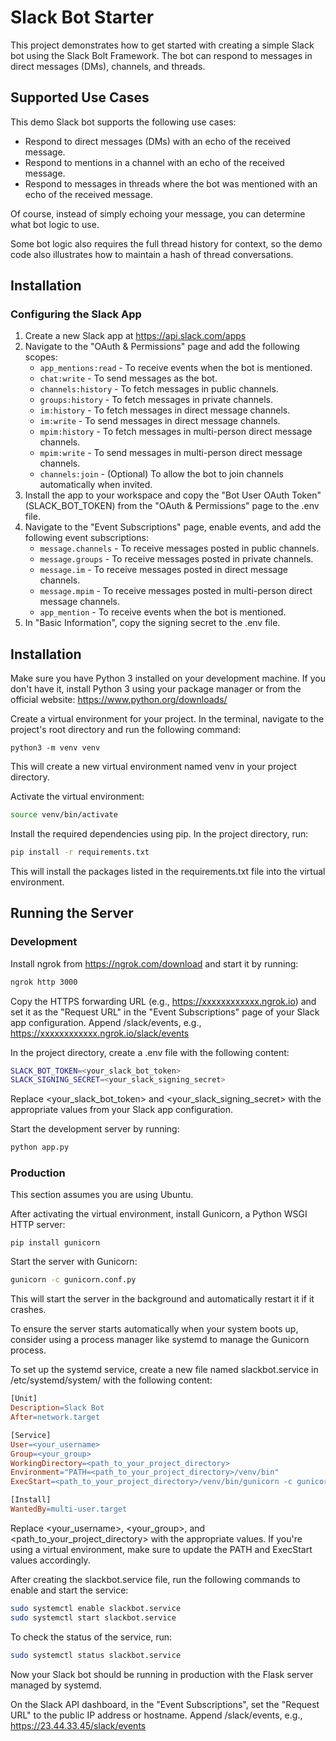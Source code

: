 # Slack Bot Starter

This project demonstrates how to get started with creating a simple Slack bot using the Slack Bolt Framework. The bot can respond to messages in direct messages (DMs), channels, and threads.

## Supported Use Cases

This demo Slack bot supports the following use cases:

- Respond to direct messages (DMs) with an echo of the received message.
- Respond to mentions in a channel with an echo of the received message.
- Respond to messages in threads where the bot was mentioned with an echo of the received message.

Of course, instead of simply echoing your message, you can determine what bot logic to use.

Some bot logic also requires the full thread history for context, so the demo code also illustrates how to maintain a hash of thread conversations.

## Installation

### Configuring the Slack App

1. Create a new Slack app at https://api.slack.com/apps
2. Navigate to the "OAuth & Permissions" page and add the following scopes:
   - `app_mentions:read` - To receive events when the bot is mentioned.
   - `chat:write` - To send messages as the bot.
   - `channels:history` - To fetch messages in public channels.
   - `groups:history` - To fetch messages in private channels.
   - `im:history` - To fetch messages in direct message channels.
   - `im:write` - To send messages in direct message channels.
   - `mpim:history` - To fetch messages in multi-person direct message channels.
   - `mpim:write` - To send messages in multi-person direct message channels.
   - `channels:join` - (Optional) To allow the bot to join channels automatically when invited.
3. Install the app to your workspace and copy the "Bot User OAuth Token" (SLACK_BOT_TOKEN) from the "OAuth & Permissions" page to the .env file.
4. Navigate to the "Event Subscriptions" page, enable events, and add the following event subscriptions:
   - `message.channels` - To receive messages posted in public channels.
   - `message.groups` - To receive messages posted in private channels.
   - `message.im` - To receive messages posted in direct message channels.
   - `message.mpim` - To receive messages posted in multi-person direct message channels.
   - `app_mention` - To receive events when the bot is mentioned.
6. In "Basic Information", copy the signing secret to the .env file.

## Installation

Make sure you have Python 3 installed on your development machine. If you don't have it, install Python 3 using your package manager or from the official website: https://www.python.org/downloads/

Create a virtual environment for your project. In the terminal, navigate to the project's root directory and run the following command:

```
python3 -m venv venv
```

This will create a new virtual environment named venv in your project directory.

Activate the virtual environment:

```bash
source venv/bin/activate
```

Install the required dependencies using pip. In the project directory, run:

```bash
pip install -r requirements.txt
```

This will install the packages listed in the requirements.txt file into the virtual environment.

## Running the Server

### Development

Install ngrok from https://ngrok.com/download and start it by running:

```bash
ngrok http 3000
```

Copy the HTTPS forwarding URL (e.g., https://xxxxxxxxxxxx.ngrok.io) and set it as the "Request URL" in the "Event Subscriptions" page of your Slack app configuration. Append /slack/events, e.g., https://xxxxxxxxxxxx.ngrok.io/slack/events

In the project directory, create a .env file with the following content:

```bash
SLACK_BOT_TOKEN=<your_slack_bot_token>
SLACK_SIGNING_SECRET=<your_slack_signing_secret>
```

Replace <your_slack_bot_token> and <your_slack_signing_secret> with the appropriate values from your Slack app configuration.

Start the development server by running:

```bash
python app.py
```

### Production

This section assumes you are using Ubuntu.

After activating the virtual environment, install Gunicorn, a Python WSGI HTTP server:

```
pip install gunicorn
```

Start the server with Gunicorn:

```bash
gunicorn -c gunicorn.conf.py
```

This will start the server in the background and automatically restart it if it crashes.

To ensure the server starts automatically when your system boots up, consider using a process manager like systemd to manage the Gunicorn process.

To set up the systemd service, create a new file named slackbot.service in /etc/systemd/system/ with the following content:

```makefile
[Unit]
Description=Slack Bot
After=network.target

[Service]
User=<your_username>
Group=<your_group>
WorkingDirectory=<path_to_your_project_directory>
Environment="PATH=<path_to_your_project_directory>/venv/bin"
ExecStart=<path_to_your_project_directory>/venv/bin/gunicorn -c gunicorn.conf.py

[Install]
WantedBy=multi-user.target
```

Replace <your_username>, <your_group>, and <path_to_your_project_directory> with the appropriate values. If you're using a virtual environment, make sure to update the PATH and ExecStart values accordingly.

After creating the slackbot.service file, run the following commands to enable and start the service:

```bash
sudo systemctl enable slackbot.service
sudo systemctl start slackbot.service
```

To check the status of the service, run:

```bash
sudo systemctl status slackbot.service
```

Now your Slack bot should be running in production with the Flask server managed by systemd.

On the Slack API dashboard, in the "Event Subscriptions", set the "Request URL" to the public IP address or hostname. Append /slack/events, e.g., https://23.44.33.45/slack/events
